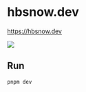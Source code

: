 # hbsnow.dev

https://hbsnow.dev

[![](https://github.com/hbsnow/hbsnow.dev/workflows/Lint%20and%20Test/badge.svg)](https://github.com/hbsnow/hbsnow.dev/actions?query=workflow%3A%22Lint+and+Test%22)

## Run

```
pnpm dev
```
